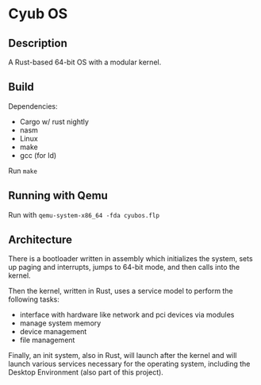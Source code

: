 # Cyub OS

## Description

A Rust-based 64-bit OS with a modular kernel.

## Build

Dependencies:
- Cargo w/ rust nightly
- nasm
- Linux
- make
- gcc (for ld)

Run `make`

## Running with Qemu

Run with `qemu-system-x86_64 -fda cyubos.flp`

## Architecture

There is a bootloader written in assembly which initializes the system, sets up paging and interrupts, jumps to 64-bit mode, and then calls into the kernel.

Then the kernel, written in Rust, uses a service model to perform the following tasks:
- interface with hardware like network and pci devices via modules
- manage system memory
- device management
- file management

Finally, an init system, also in Rust, will launch after the kernel and will launch various services necessary for the operating system, including the Desktop Environment (also part of this project).
